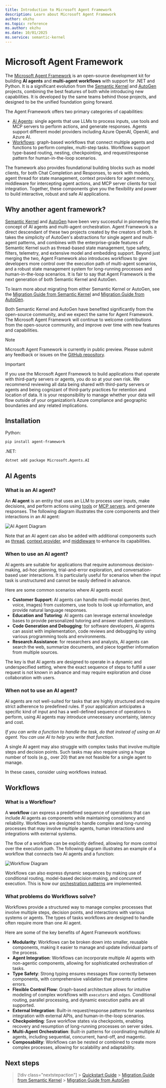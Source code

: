 ```yaml
---
title: Introduction to Microsoft Agent Framework
description: Learn about Microsoft Agent Framework
author: ekzhu
ms.topic: reference
ms.author: ekzhu
ms.date: 10/01/2025
ms.service: semantic-kernel
---
```


# Microsoft Agent Framework

The [Microsoft Agent Framework](https://github.com/microsoft/agent-framework)
is an open-source development kit for building **AI agents** and **multi-agent workflows**
with support for .NET and Python.
It is a significant evolution from the [Semantic Kernel](https://github.com/microsoft/semantic-kernel)
and [AutoGen](https://github.com/microsoft/autogen) projects, combining the best features of both while introducing new capabilities. It is developed by the same teams behind those projects,
and designed to be the unified foundation going forward.

The Agent Framework offers two primary categories of capabilities:

- [AI Agents](#ai-agents): single agents that use LLMs to process inputs,
  use tools and MCP servers to perform actions, and generate responses. Agents support
  different model providers including Azure OpenAI, OpenAI, and Azure AI.
- [Workflows](#workflows): graph-based workflows that connect multiple agents
  and functions to perform complex, multi-step tasks. Workflows support type-based routing,
  nesting, checkpointing, and request/response pattern for human-in-the-loop scenarios.

The framework also provides foundational building
blocks such as model clients, for both Chat Completion and Responses, to work with models,
agent thread for state management, context providers for agent memory,
middleware for intercepting agent actions, and MCP server clients for tool integration.
Together, these components give you the flexibility and power to build
interactive, robust and safe AI applications.

## Why another agent framework?

[Semantic Kernel](https://github.com/microsoft/semantic-kernel)
and [AutoGen](https://github.com/microsoft/autogen) have been very successful
in pioneering the concept of AI agents and multi-agent orchestration.
Agent Framework is a direct descendant of these two projects created by the
creators of both. It takes the simplicity of AutoGen's abstractions for single
agent and multi-agent patterns, and combines with the enterprise-grade features
of Semantic Kernel such as thread-based state management, type safety, filters,
telemetry, and extensive model and embedding support. Beyond just merging the two,
Agent Framework also introduces workflows to give developers more control over
the execution path of multi-agent scenarios, and a robust state management system
for long-running processes and human-in-the-loop scenarios.
It is fair to say that Agent Framework is the next generation of
both Semantic Kernel and AutoGen.

To learn more about migrating from either Semantic Kernel or AutoGen,
see the [Migration Guide from Semantic Kernel](../migration-guide/from-semantic-kernel/index.md)
and [Migration Guide from AutoGen](../migration-guide/from-autogen/index.md).

Both Semantic Kernel and AutoGen have benefited significantly from the open-source community,
and we expect the same for Agent Framework. The Microsoft Agent Framework will continue to welcome contributions from the open-source community, and improve over time with new features and capabilities.

> [!NOTE]
> Microsoft Agent Framework is currently in public preview. Please submit any feedback or issues on the [GitHub repository](https://github.com/microsoft/agent-framework).

> [!IMPORTANT]
> If you use the Microsoft Agent Framework to build applications that operate with third-party servers or agents, you do so at your own risk. We recommend reviewing all data being shared with third-party servers or agents and being cognizant of third-party practices for retention and location of data. It is your responsibility to manage whether your data will flow outside of your organization’s Azure compliance and geographic boundaries and any related implications.

## Installation

Python:

```bash
pip install agent-framework
```

.NET:

```bash
dotnet add package Microsoft.Agents.AI
```

## AI Agents

### What is an AI agent?

An **AI agent** is an entity that uses an LLM to process user inputs, make decisions,
and perform actions using [tools](../user-guide/agents/agent-tools.md) or [MCP servers](../user-guide/model-context-protocol/index.md).
and generate responses.
The following diagram illustrates the core components and their interactions in an AI agent:

![AI Agent Diagram](../media/agent.svg)

Note that an AI agent can also be added with additional components such as
[thread](../user-guide/agents/multi-turn-conversation.md),
[context provider](../user-guide/agents/agent-memory.md),
and [middleware](../user-guide/agents/agent-middleware.md)
to enhance its capabilities.

### When to use an AI agent?

AI agents are suitable for applications that require autonomous decision-making,
ad-hoc planning, trial-and-error exploration, and conversation-based user interactions.
It is particularly useful for scenarios when the input task is unstructured and cannot be
easily defined in advance.

Here are some common scenarios where AI agents excel:

- **Customer Support**: AI agents can handle multi-modal queries (text, voice, images)
  from customers, use tools to look up information, and provide natural language responses.
- **Education and Tutoring**: AI agents can leverage external knowledge bases to provide
  personalized tutoring and answer student questions.
- **Code Generation and Debugging**: for software developers, AI agents can assist with
  implementation, code reviews and debugging by using various programming tools and environments.
- **Research Assistance**: for researchers and analysts, AI agents can search the web,
  summarize documents, and piece together information from multiple sources.

The key is that AI agents are designed to operate in a dynamic and underspecified
setting, where the exact sequence of steps to fulfill a user request is not known
in advance and may require exploration and close collaboration with users.

### When not to use an AI agent?

AI agents are not well-suited for tasks that are highly structured and require
strict adherence to predefined rules.
If your application anticipates a specific kind of input and has a well-defined
sequence of operations to perform, using AI agents may introduce unnecessary
uncertainty, latency and cost.

_If you can write a function to handle the task, do that instead of using an AI agent. You can use AI to help you write that function._

A single AI agent may also struggle with complex tasks that involve multiple steps
and decision points. Such tasks may also require using a huge number of tools (e.g., over 20)
that are not feasible for a single agent to manage.

In these cases, consider using workflows instead.

## Workflows

### What is a Workflow?

A **workflow** can express a predefined sequence of operations that can include AI agents as components while maintaining consistency and reliability. Workflows are designed to handle complex and long-running processes that may involve multiple agents, human interactions and integrations with external systems.

The flow of a workflow can be explicitly defined, allowing for more control over the execution path. The following diagram illustrates an example of a workflow that connects two AI agents and a function:

![Workflow Diagram](../media/workflow.svg)

Workflows can also express dynamic sequences by making use of
conditional routing, model-based decision making, and concurrent
execution. This is how our [orchestration patterns](../user-guide//workflows/orchestrations/overview.md) are implemented.

### What problems do Workflows solve?

Workflows provide a structured way to manage complex processes that involve multiple steps, decision points, and interactions with various systems or agents. The types of tasks workflows are designed to handle often require more than one AI agent.

Here are some of the key benefits of Agent Framework workflows:

- **Modularity**: Workflows can be broken down into smaller, reusable components, making it easier to manage and update individual parts of the process.
- **Agent Integration**: Workflows can incorporate multiple AI agents with non-agentic components, allowing for sophisticated orchestration of tasks.
- **Type Safety**: Strong typing ensures messages flow correctly between components, with comprehensive validation that prevents runtime errors.
- **Flexible Control Flow**: Graph-based architecture allows for intuitive modeling of complex workflows with `executors` and `edges`. Conditional routing, parallel processing, and dynamic execution paths are all supported.
- **External Integration**: Built-in request/response patterns for seamless integration with external APIs, and human-in-the-loop scenarios.
- **Checkpointing**: Save workflow states via checkpoints, enabling recovery and resumption of long-running processes on server sides.
- **Multi-Agent Orchestration**: Built-in patterns for coordinating multiple AI agents, including sequential, concurrent, hand-off, and magentic.
- **Composability**: Workflows can be nested or combined to create more complex processes, allowing for scalability and adaptability.

## Next steps

> [!div class="nextstepaction"] > [Quickstart Guide](../tutorials/quick-start.md) > [Migration Guide from Semantic Kernel](../migration-guide/from-semantic-kernel/index.md) > [Migration Guide from AutoGen](../migration-guide/from-autogen/index.md)
